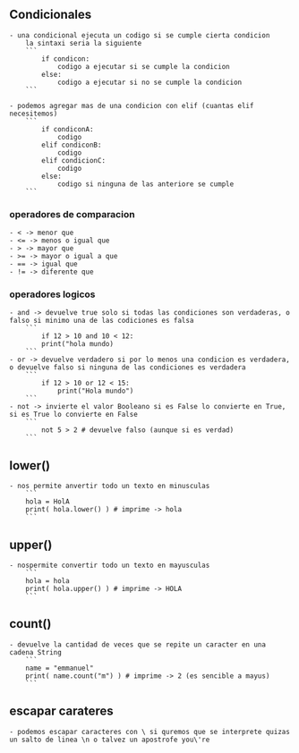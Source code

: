 ## Condicionales
    - una condicional ejecuta un codigo si se cumple cierta condicion
        la sintaxi seria la siguiente
        ```
            if condicon:
                codigo a ejecutar si se cumple la condicion
            else:
                codigo a ejecutar si no se cumple la condicion
        ```
    
    - podemos agregar mas de una condicion con elif (cuantas elif necesitemos)
        ```
            if condiconA:
                codigo
            elif condiconB:
                codigo
            elif condicionC:
                codigo
            else:
                codigo si ninguna de las anteriore se cumple
        ```
    
### operadores de comparacion
    - < -> menor que
    - <= -> menos o igual que
    - > -> mayor que
    - >= -> mayor o igual a que
    - == -> igual que
    - != -> diferente que

### operadores logicos
    - and -> devuelve true solo si todas las condiciones son verdaderas, o falso si minimo una de las codiciones es falsa
        ```
            if 12 > 10 and 10 < 12:
            print("hola mundo)
        ```
    - or -> devuelve verdadero si por lo menos una condicion es verdadera, o devuelve falso si ninguna de las condiciones es verdadera
        ```
            if 12 > 10 or 12 < 15:
                print("Hola mundo")
        ```
    - not -> invierte el valor Booleano si es False lo convierte en True, si es True lo convierte en False
        ```
            not 5 > 2 # devuelve falso (aunque si es verdad)
        ```
## lower()
    - nos permite anvertir todo un texto en minusculas
        ```
        hola = HolA
        print( hola.lower() ) # imprime -> hola
        ```
## upper()
    - nospermite convertir todo un texto en mayusculas
        ```
        hola = hola
        print( hola.upper() ) # imprime -> HOLA
        ```
## count()
    - devuelve la cantidad de veces que se repite un caracter en una cadena String
        ```
        name = "emmanuel"
        print( name.count("m") ) # imprime -> 2 (es sencible a mayus)
        ```
## escapar carateres
    - podemos escapar caracteres con \ si quremos que se interprete quizas un salto de linea \n o talvez un apostrofe you\'re
